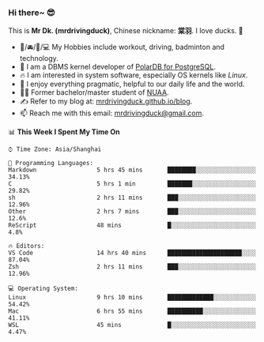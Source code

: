 ### Hi there~ 😎

This is **Mr Dk. (mrdrivingduck)**, Chinese nickname: **棠羽**. I love ducks. 🦆

- 💪/🚘/🏸/💻 My Hobbies include workout, driving, badminton and technology.
- 🍊 I am a DBMS kernel developer of [PolarDB for PostgreSQL](https://github.com/ApsaraDB/PolarDB-for-PostgreSQL).
- 🔥 I am interested in system software, especially OS kernels like *Linux*.
- 🔧 I enjoy everything pragmatic, helpful to our daily life and the world.
- 👨‍🎓 Former bachelor/master student of [NUAA](https://en.wikipedia.org/wiki/Nanjing_University_of_Aeronautics_and_Astronautics).
- ✍ Refer to my blog at: [mrdrivingduck.github.io/blog](https://www.mrdrivingduck.cn/blog/#/).
- 📫 Reach me with this email: [mrdrivingduck@gmail.com](mailto:mrdrivingduck@gmail.com).

<!--START_SECTION:waka-->
📊 **This Week I Spent My Time On** 

```text
⌚︎ Time Zone: Asia/Shanghai

💬 Programming Languages: 
Markdown                 5 hrs 45 mins       ████████░░░░░░░░░░░░░░░░░   34.13% 
C                        5 hrs 1 min         ███████░░░░░░░░░░░░░░░░░░   29.82% 
sh                       2 hrs 11 mins       ███░░░░░░░░░░░░░░░░░░░░░░   12.96% 
Other                    2 hrs 7 mins        ███░░░░░░░░░░░░░░░░░░░░░░   12.6% 
ReScript                 48 mins             █░░░░░░░░░░░░░░░░░░░░░░░░   4.8%

🔥 Editors: 
VS Code                  14 hrs 40 mins      █████████████████████░░░░   87.04% 
Zsh                      2 hrs 11 mins       ███░░░░░░░░░░░░░░░░░░░░░░   12.96%

💻 Operating System: 
Linux                    9 hrs 10 mins       █████████████░░░░░░░░░░░░   54.42% 
Mac                      6 hrs 55 mins       ██████████░░░░░░░░░░░░░░░   41.11% 
WSL                      45 mins             █░░░░░░░░░░░░░░░░░░░░░░░░   4.47%

```


<!--END_SECTION:waka-->

<!-- ![Mr Dk.'s GitHub Stats](https://github-readme-stats.vercel.app/api?username=mrdrivingduck&count_private&show_icons=true&theme=buefy) -->

<!-- ![Most Used Languages](https://github-readme-stats.vercel.app/api/top-langs/?username=mrdrivingduck&exclude_repo=mips32-CPU,snort-tcp-socket&theme=buefy&layout=compact&langs_count=10) -->


<!--
**mrdrivingduck/mrdrivingduck** is a ✨ _special_ ✨ repository because its `README.md` (this file) appears on your GitHub profile.

Here are some ideas to get you started:

- 🔭 I’m currently working on ...
- 🌱 I’m currently learning ...
- 👯 I’m looking to collaborate on ...
- 🤔 I’m looking for help with ...
- 💬 Ask me about ...
- 📫 How to reach me: ...
- 😄 Pronouns: ...
- ⚡ Fun fact: ...
-->
